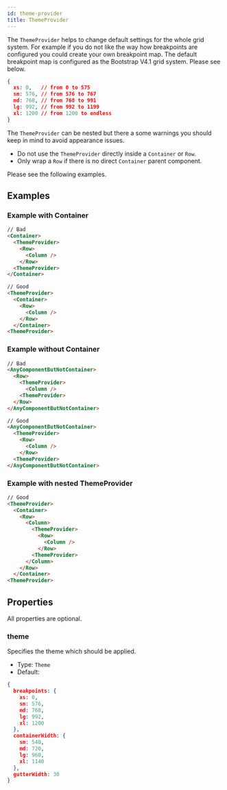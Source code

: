```yaml
---
id: theme-provider
title: ThemeProvider
---
```


The `ThemeProvider` helps to change default settings for the whole grid system. For example if you
do not like the way how breakpoints are configured you could create your own breakpoint map. The
default breakpoint map is configured as the Bootstrap V4.1 grid system. Please see below.

<!-- prettier-ignore -->
```json
{
  xs: 0,   // from 0 to 575
  sm: 576, // from 576 to 767
  md: 768, // from 768 to 991
  lg: 992, // from 992 to 1199
  xl: 1200 // from 1200 to endless
}
```

The `ThemeProvider` can be nested but there a some warnings you should keep in mind to avoid
appearance issues.

* Do not use the `ThemeProvider` directly inside a `Container` or `Row`.
* Only wrap a `Row` if there is no direct `Container` parent component.

Please see the following examples.

## Examples

### Example with Container

```html
// Bad
<Container>
  <ThemeProvider>
    <Row>
      <Column />
    </Row>
  <ThemeProvider>
</Container>

// Good
<ThemeProvider>
  <Container>
    <Row>
      <Column />
    </Row>
  </Container>
<ThemeProvider>
```

### Example without Container

```html
// Bad
<AnyComponentButNotContainer>
  <Row>
    <ThemeProvider>
      <Column />
    <ThemeProvider>
  </Row>
</AnyComponentButNotContainer>

// Good
<AnyComponentButNotContainer>
  <ThemeProvider>
    <Row>
      <Column />
    </Row>
  <ThemeProvider>
</AnyComponentButNotContainer>
```

### Example with nested ThemeProvider

```html
// Good
<ThemeProvider>
  <Container>
    <Row>
      <Column>
        <ThemeProvider>
          <Row>
            <Column />
          </Row>
        <ThemeProvider>
      </Column>
    </Row>
  </Container>
<ThemeProvider>
```

## Properties

All properties are optional.

### theme

Specifies the theme which should be applied.

* Type: `Theme`
* Default:

```json
{
  breakpoints: {
    xs: 0,
    sm: 576,
    md: 768,
    lg: 992,
    xl: 1200
  },
  containerWidth: {
    sm: 540,
    md: 720,
    lg: 960,
    xl: 1140
  },
  gutterWidth: 30
}
```
